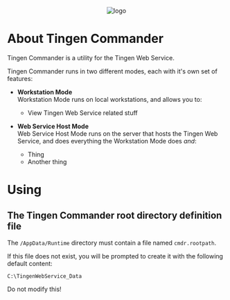 <div align="center">

  ![logo](./.github/image/logo/)

</div>

# About Tingen Commander

Tingen Commander is a utility for the Tingen Web Service.

Tingen Commander runs in two different modes, each with it's own set of features:

* **Workstation Mode**  
Workstation Mode runs on local workstations, and allows you to:

  * View Tingen Web Service related stuff

* **Web Service Host Mode**  
Web Service Host Mode runs on the server that hosts the Tingen Web Service, and does everything the Workstation Mode does *and*:

  * Thing
  * Another thing


# Using

## The Tingen Commander root directory definition file

The `/AppData/Runtime` directory must contain a file named `cmdr.rootpath`.

If this file does not exist, you will be prompted to create it with the following default content:

```
C:\TingenWebService_Data
```

Do not modify this!
